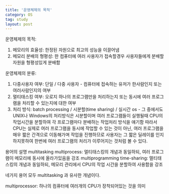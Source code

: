 ```yaml
---
title: '운영체제의 목적'
category: OS
tag: study
layout: post
---
```


운영체제의 목적:
1. 메모리의 효율성: 한정된 자원으로 최고의 성능을 이끌어냄
2. 메모리 분배의 형평성: 한 컴퓨터에 여러 사용자가 접속할경우 사용자들에게 분배할 자원을 형평성있게 분배함

운영체제의 분류:
1. 다중사용자 여부: 단일 / 다중 사용자 - 컴퓨터에 접속하는 유저가 한사람인지 또는 여러사람인지의 여부
2. 멀티태스킹 여부: 오로지 하나의 프로그램만을 처리하는지 또는 동시에 여러 프로그램을 처리할 수 있는지에 대한 여부
3. 처리 방식: batch processing / 시분할(time sharing) / 실시간 os - 그 중에서도 UNIX나 Windows의 처리방식은 시분할이며 
여러 프로그램들이 실행될때 CPU의 작업시간을 분할하여 각 프로그램마다 분배하는 작업처리 방식을 얘기함
따라서 CPU는 실제로 여러 프로그램을 동시에 작업할 수 있는 것이 아닌, 여러 프로그램을 매우 짧은 간격으로 이동해가며 작업을 진행하므로
사용자는 그 짧은 딜레이를 인지하지못하여 한번에 여러 프로그램의 처리가 이루어지는 것처럼 볼 수 있다.

용어의 설명
multitasking
multiprocess: 멀티태스킹의 개념과 동일하되, 여러 프로그램이 메모리에 동시에 올라가있음을 강조
multiprogramming
time-sharing: 멀티태스킹의 개념과 동일하되, 메모리 관리에서 CPU의 작업 시간을 분할하여 사용함을 강조

네가지 용어 모두 multitasking 과 유사한 개념이다.

multiprocessor: 하나의 컴퓨터에 여러개의 CPU가 장착되어있는 것을 의미
